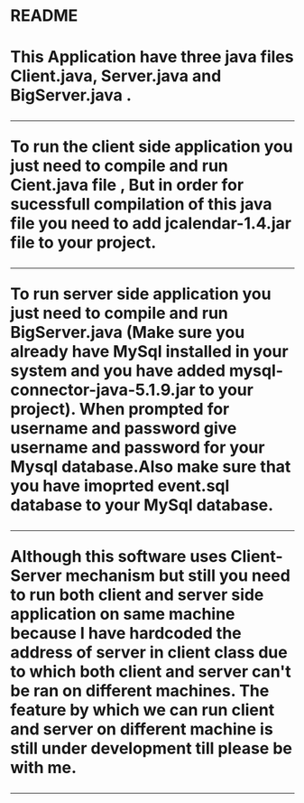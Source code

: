 <HTML>
<H1>README<H1>

This Application have three java files Client.java, Server.java 
and BigServer.java .

----------------------------------------------------------------

To run the client side application you just need to compile and 
run Cient.java file , But in order for sucessfull compilation 
of this java file you need to add jcalendar-1.4.jar file to your project.

----------------------------------------------------------------

To run server side application you just need to compile and run
BigServer.java (Make sure you already have MySql installed in 
your system and you have added mysql-connector-java-5.1.9.jar 
to your project). When prompted for username and password give 
username and password for your Mysql database.Also make sure 
that you have imoprted event.sql database to your MySql 
database.

----------------------------------------------------------------

Although this software uses Client-Server mechanism but still
you need to run both client and server side application on same 
machine because I have hardcoded the address of server in 
client class due to which both client and server can't be ran 
on different machines. The feature by which we can run client 
and server on different machine is still under development till 
please be with me. 

----------------------------------------------------------------
</HTML>
